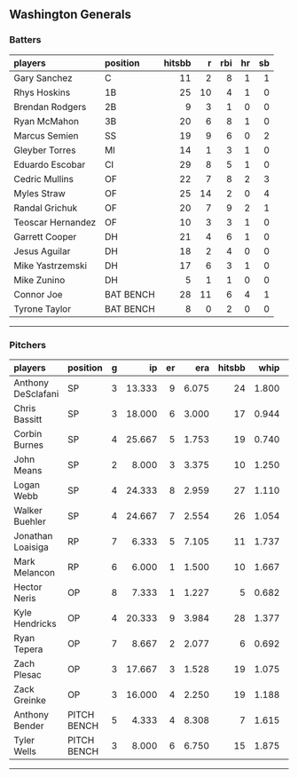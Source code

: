 ## Washington Generals

### Batters

 
|players           |position  | hitsbb|  r| rbi| hr| sb| 
|:-----------------|:---------|------:|--:|---:|--:|--:| 
|Gary Sanchez      |C         |     11|  2|   8|  1|  1| 
|Rhys Hoskins      |1B        |     25| 10|   4|  1|  0| 
|Brendan Rodgers   |2B        |      9|  3|   1|  0|  0| 
|Ryan McMahon      |3B        |     20|  6|   8|  1|  0| 
|Marcus Semien     |SS        |     19|  9|   6|  0|  2| 
|Gleyber Torres    |MI        |     14|  1|   3|  1|  0| 
|Eduardo Escobar   |CI        |     29|  8|   5|  1|  0| 
|Cedric Mullins    |OF        |     22|  7|   8|  2|  3| 
|Myles Straw       |OF        |     25| 14|   2|  0|  4| 
|Randal Grichuk    |OF        |     20|  7|   9|  2|  1| 
|Teoscar Hernandez |OF        |     10|  3|   3|  1|  0| 
|Garrett Cooper    |DH        |     21|  4|   6|  1|  0| 
|Jesus Aguilar     |DH        |     18|  2|   4|  0|  0| 
|Mike Yastrzemski  |DH        |     17|  6|   3|  1|  0| 
|Mike Zunino       |DH        |      5|  1|   1|  0|  0| 
|Connor Joe        |BAT BENCH |     28| 11|   6|  4|  1| 
|Tyrone Taylor     |BAT BENCH |      8|  0|   2|  0|  0| 


* * *

### Pitchers

 
|players            |position    |  g|     ip| er|   era| hitsbb|  whip| so|  w| sv| 
|:------------------|:-----------|--:|------:|--:|-----:|------:|-----:|--:|--:|--:| 
|Anthony DeSclafani |SP          |  3| 13.333|  9| 6.075|     24| 1.800| 13|  0|  0| 
|Chris Bassitt      |SP          |  3| 18.000|  6| 3.000|     17| 0.944| 20|  2|  0| 
|Corbin Burnes      |SP          |  4| 25.667|  5| 1.753|     19| 0.740| 33|  1|  0| 
|John Means         |SP          |  2|  8.000|  3| 3.375|     10| 1.250|  7|  0|  0| 
|Logan Webb         |SP          |  4| 24.333|  8| 2.959|     27| 1.110| 17|  2|  0| 
|Walker Buehler     |SP          |  4| 24.667|  7| 2.554|     26| 1.054| 21|  2|  0| 
|Jonathan Loaisiga  |RP          |  7|  6.333|  5| 7.105|     11| 1.737|  6|  0|  0| 
|Mark Melancon      |RP          |  6|  6.000|  1| 1.500|     10| 1.667|  2|  0|  2| 
|Hector Neris       |OP          |  8|  7.333|  1| 1.227|      5| 0.682|  6|  1|  0| 
|Kyle Hendricks     |OP          |  4| 20.333|  9| 3.984|     28| 1.377| 19|  1|  0| 
|Ryan Tepera        |OP          |  7|  8.667|  2| 2.077|      6| 0.692|  8|  0|  0| 
|Zach Plesac        |OP          |  3| 17.667|  3| 1.528|     19| 1.075| 10|  1|  0| 
|Zack Greinke       |OP          |  3| 16.000|  4| 2.250|     19| 1.188|  2|  0|  0| 
|Anthony Bender     |PITCH BENCH |  5|  4.333|  4| 8.308|      7| 1.615|  3|  0|  2| 
|Tyler Wells        |PITCH BENCH |  3|  8.000|  6| 6.750|     15| 1.875|  6|  0|  0| 


* * *


